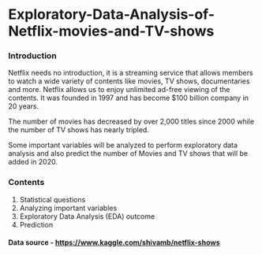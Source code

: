 # Exploratory-Data-Analysis-of-Netflix-movies-and-TV-shows

### Introduction
Netflix needs no introduction, it is a streaming service that allows members to watch a wide variety of contents like movies, TV shows, documentaries and more. Netflix allows us to enjoy unlimited ad-free viewing of the contents. It was founded in 1997 and has become $100 billion company in 20 years. 

The number of movies has decreased by over 2,000 titles since 2000 while the number of TV shows has nearly tripled. 

Some important variables will be analyzed to perform exploratory data analysis and also predict the number of Movies and TV shows that will be added in 2020.

### Contents
1. Statistical questions
2. Analyzing important variables
3. Exploratory Data Analysis (EDA) outcome
4. Prediction

#### Data source - https://www.kaggle.com/shivamb/netflix-shows
